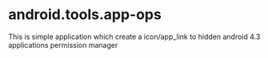android.tools.app-ops
=====================
This is simple application which create a icon/app_link to hidden android 4.3 applications permission manager
